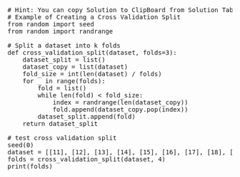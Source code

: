 <pre class="file" data-target="clipboard">
# Hint: You can copy Solution to ClipBoard from Solution Tab in Step 3
# Example of Creating a Cross Validation Split
from random import seed
from random import randrange

# Split a dataset into k folds
def cross_validation_split(dataset, folds=3):
    dataset_split = list()
    dataset_copy = list(dataset)
    fold_size = int(len(dataset) / folds)
    for _ in range(folds):
        fold = list()
        while len(fold) < fold_size:
            index = randrange(len(dataset_copy))
            fold.append(dataset_copy.pop(index))
        dataset_split.append(fold)
    return dataset_split

# test cross validation split
seed(0)
dataset = [[11], [12], [13], [14], [15], [16], [17], [18], [19], [20]]
folds = cross_validation_split(dataset, 4)
print(folds)

</pre>
